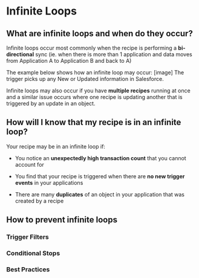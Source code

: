 # Infinite Loops

## What are infinite loops and when do they occur? 
Infinite loops occur most commonly when the recipe is performing a **bi-directional** sync (ie. when there is more than 1 application and data moves from Application A to Application B and back to A) 

The example below shows how an infinite loop may occur: 
[image]
The trigger picks up any New or Updated information in Salesforce.

Infinite loops may also occur if you have **multiple recipes** running at once and a similar issue occurs where one recipe is updating another that is triggered by an update in an object.

## How will I know that my recipe is in an infinite loop?

Your recipe may be in an infinite loop if:

  * You notice an **unexpectedly high transaction count** that you cannot account for
  
  * You find that your recipe is triggered when there are **no new trigger events** in your applications
  
  * There are many **duplicates** of an object in your application that was created by a recipe

## How to prevent infinite loops

### Trigger Filters

### Conditional Stops

### Best Practices
